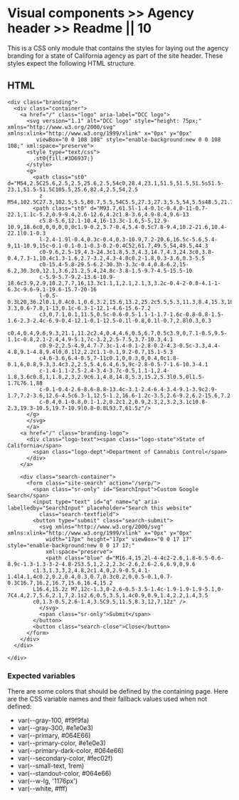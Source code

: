 # Visual components >> Agency header >> Readme || 10

This is a CSS only module that contains the styles for laying out the agency branding for a state of California agency as part of the site header. These styles expect the following HTML structure.

## HTML

```
<div class="branding">
  <div class="container">
    <a href="/" class="logo" aria-label="DCC logo">
      <svg version="1.1" alt="DCC logo" style="height: 75px;" xmlns="http://www.w3.org/2000/svg" xmlns:xlink="http://www.w3.org/1999/xlink" x="0px" y="0px"
         viewBox="0 0 108 108" style="enable-background:new 0 0 108 108;" xml:space="preserve">
      <style type="text/css">
        .st0{fill:#3D6937;}
      </style>
      <g>
        <path class="st0" d="M54,2.5C25.6,2.5,2.5,25.6,2.5,54c0,28.4,23.1,51.5,51.5,51.5s51.5-23.1,51.5-51.5C105.5,25.6,82.4,2.5,54,2.5
          z M54,102.5C27.3,102.5,5.5,80.7,5.5,54C5.5,27.3,27.3,5.5,54,5.5s48.5,21.7,48.5,48.5C102.5,80.7,80.7,102.5,54,102.5z"/>
        <path class="st0" d="M93.7,61.5l-1.4-0.1c-0.4,0-11-0.7-22.1,1.1c-5.2,0.9-9.4,2.6-12.6,4.2c1.8-3.6,4.9-8.4,9.6-13
          c5.8-5.6,12.1-10.4,16-13.3c-1.6,5-5,12.9-10.9,18.6c0,0,0,0,0,0c1.9-0.2,3.7-0.4,5.4-0.5c7.8-9.4,10.2-21.6,10.4-22.1l0.1-0.3
          l-2.4-1.9l-0.4,0.3c-0.4,0.3-10.9,7.2-20.6,16.5c-5.6,5.4-9,11-10.9,15c-0.1-0.1-0.1-0.3-0.2-0.4C52,61.7,49.5,54,49.5,44.3
          c0-9.6,2.5-19,4.3-24.3c1.8,5.3,4.3,14.7,4.3,24.3c0,3.8-0.4,7.3-1,10.4c1.3-1.6,2.7-3.2,4.3-4.8c0.2-1.8,0.3-3.6,0.3-5.5
          c0-15.4-5.8-29.5-6.2-30.3h-3.3c-0.4,0.8-6.2,15-6.2,30.3c0,12.1,3.6,21.2,5.4,24.8c-3.8-1.5-9.7-4.5-15.5-10
          c-5.9-5.7-9.2-13.6-10.9-18.6c3.9,2.9,10.2,7.7,16,13.3c1.1,1,2.1,2.1,3,3.2c-0.4-2-0.8-4.1-1-6.3c-9.6-9.1-19.6-15.7-20-16
          l-0.5-0.3L20,36.2l0.1,0.4c0.1,0.6,3.2,15.6,13.2,25.2c5.5,5.3,11.3,8.4,15.3,10.2c-3.3,0.6-7.8,1-13,0.1c-6.3-1-12.1-4.6-15.6-7.2
          c3,0,7.1,0.1,11.5,0.5c-0.6-0.5-1.1-1-1.7-1.6c-0.8-0.8-1.5-1.6-2.3-2.4c-6.9-0.4-12.1-0.1-12.5-0.1l-0.8,0.1l-0.7,2.8l0.3,0.3
          c0.4,0.4,9.6,9.3,21.1,11.2c2.4,0.4,4.6,0.5,6.7,0.5c3.9,0,7.1-0.5,9.5-1.1c-0.8,2.1-2.4,4.9-5.1,7c-3.2,2.5-7.5,3.7-10.3,4.1
          c0.9-2,2.5-4.9,4.7-7.3c-1.4-0.1-2.8-0.2-4.3-0.5c-3.3,4.4-4.8,9.1-4.8,9.4l0,0.1l2,2.2c1.1-0.1,9.2-0.7,15.1-5.3
          c4.6-3.6,6.4-8.5,7-11c0.1,0,0.3,0,0.4,0c1.8-0.1,6,0.8,9.3,3.4c3.2,2.5,5.4,6.4,6.5,9c-2.8-0.5-7-1.6-10.3-4.1
          c-1.4-1.1-2.5-2.4-3.4-3.7c-0.5,1.1-1,2.4-1.8,3.6c0.8,1,1.8,2,3,2.9c6.1,4.8,14.8,5.3,15.2,5.3l0.5,0l1.5-1.7L76.1,88
          c-0.1-0.4-2.6-8.6-8.8-13.4c-3.1-2.4-6.4-3.4-9.1-3.9c2.9-1.7,7.2-3.6,12.6-4.5c6.3-1,12.5-1.2,16.6-1.2c-3.5,2.6-9.2,6.2-15.6,7.2
          c-0.4,0.1-0.8,0.1-1.2,0.2c1.2,0.9,2.3,2,3.2,3.1c10.8-2.3,19.3-10.5,19.7-10.9l0.8-0.8L93.7,61.5z"/>
      </g>
      </svg>
      </a>
    <a href="/" class="branding-logo">
      <div class="logo-text"><span class="logo-state">State of California</span>
        <span class="logo-dept">Department of Cannabis Control</span>
      </div>
    </a>

    <div class="search-container">
      <form class="site-search" action="/serp/">
        <span class="sr-only" id="SearchInput">Custom Google Search</span>
        <input type="text" id="q" name="q" aria-labelledby="SearchInput" placeholder="Search this website"
          class="search-textfield">
        <button type="submit" class="search-submit">
          <svg xmlns="http://www.w3.org/2000/svg" xmlns:xlink="http://www.w3.org/1999/xlink" x="0px" y="0px"
            width="17px" height="17px" viewBox="0 0 17 17" style="enable-background:new 0 0 17 17;"
            xml:space="preserve">
            <path class="blue" d="M16.4,15.2l-4-4c2-2.6,1.8-6.5-0.6-8.9c-1.3-1.3-3-2-4.8-2S3.5,1,2.2,2.3c-2.6,2.6-2.6,6.9,0,9.6
        c1.3,1.3,3,2,4.8,2c1.4,0,2.9-0.5,4.1-1.4l4.1,4c0.2,0.2,0.4,0.3,0.7,0.3c0.2,0,0.5-0.1,0.7-0.3C16.7,16.2,16.7,15.6,16.4,15.2
        L16.4,15.2z M7,12c-1.3,0-2.6-0.5-3.5-1.4c-1.9-1.9-1.9-5.1,0-7C4.4,2.7,5.6,2.1,7,2.1s2.6,0.5,3.5,1.4c0.9,0.9,1.4,2.2,1.4,3.5
        c0,1.3-0.5,2.6-1.4,3.5C9.5,11.5,8.3,12,7,12z" />
          </svg>
          <span class="sr-only">Submit</span>
        </button>
        <button class="search-close">Close</button>
      </form>
    </div>
  </div>

</div>
```

### Expected variables

There are some colors that should be defined by the containing page. Here are the CSS variable names and their fallback values used when not defined:

- var(--gray-100, #f9f9fa)
- var(--gray-300, #e1e0e3)
- var(--primary, #064E66)
- var(--primary-color, #e1e0e3)
- var(--primary-dark-color, #064e66)
- var(--secondary-color, #fec02f)
- var(--small-text, 1rem)
- var(--standout-color, #064e66)
- var(--w-lg, '1176px')
- var(--white, #fff)



